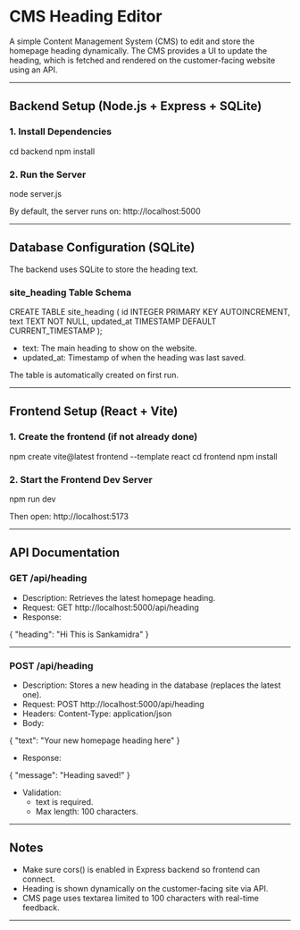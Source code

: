 # CMS Heading Editor

A simple Content Management System (CMS) to edit and store the homepage heading dynamically. The CMS provides a UI to update the heading, which is fetched and rendered on the customer-facing website using an API.

---

## Backend Setup (Node.js + Express + SQLite)

### 1. Install Dependencies

cd backend
npm install

### 2. Run the Server

node server.js

By default, the server runs on: http://localhost:5000

---

## Database Configuration (SQLite)

The backend uses SQLite to store the heading text.

### site_heading Table Schema

CREATE TABLE site_heading (
  id INTEGER PRIMARY KEY AUTOINCREMENT,
  text TEXT NOT NULL,
  updated_at TIMESTAMP DEFAULT CURRENT_TIMESTAMP
);

- text: The main heading to show on the website.
- updated_at: Timestamp of when the heading was last saved.

The table is automatically created on first run.

---

## Frontend Setup (React + Vite)

### 1. Create the frontend (if not already done)

npm create vite@latest frontend --template react
cd frontend
npm install

### 2. Start the Frontend Dev Server

npm run dev

Then open: http://localhost:5173

---

## API Documentation

### GET /api/heading

- Description: Retrieves the latest homepage heading.
- Request: GET http://localhost:5000/api/heading
- Response:

{
  "heading": "Hi This is Sankamidra"
}

---

### POST /api/heading

- Description: Stores a new heading in the database (replaces the latest one).
- Request: POST http://localhost:5000/api/heading
- Headers:
  Content-Type: application/json
- Body:

{
  "text": "Your new homepage heading here"
}

- Response:

{
  "message": "Heading saved!"
}

- Validation:
  - text is required.
  - Max length: 100 characters.

---

## Notes

- Make sure cors() is enabled in Express backend so frontend can connect.
- Heading is shown dynamically on the customer-facing site via API.
- CMS page uses textarea limited to 100 characters with real-time feedback.

---
